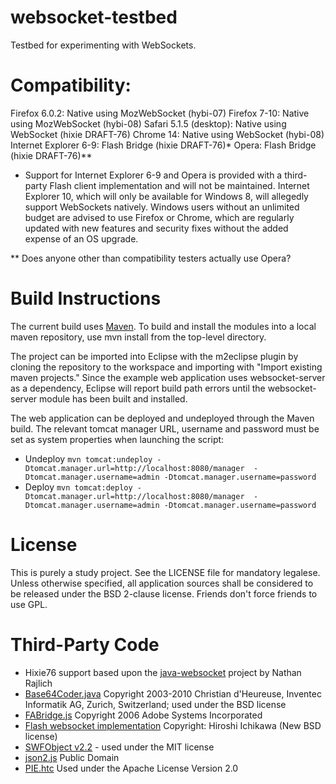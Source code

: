 websocket-testbed
=============

Testbed for experimenting with WebSockets.

Compatibility:
=============
Firefox 6.0.2: Native using MozWebSocket (hybi-07)
Firefox 7-10: Native using MozWebSocket (hybi-08)
Safari 5.1.5 (desktop): Native using WebSocket (hixie DRAFT-76)
Chrome 14: Native using WebSocket (hybi-08)
Internet Explorer 6-9: Flash Bridge (hixie DRAFT-76)*
Opera: Flash Bridge (hixie DRAFT-76)**

 * Support for Internet Explorer 6-9 and Opera is provided with a third-party Flash client
 implementation and will not be maintained.  Internet Explorer 10, which will only be available
 for Windows 8, will allegedly support WebSockets natively.  Windows users without an 
 unlimited budget are advised to use Firefox or Chrome, which are regularly updated with 
 new features and security fixes without the added expense of an OS upgrade.

 ** Does anyone other than compatibility testers actually use Opera?

Build Instructions
=============
The current build uses [Maven](http://maven.apache.org/).  To build and install the modules
into a local maven repository, use mvn install from the top-level directory.

The project can be imported into Eclipse with the m2eclipse plugin by cloning the 
repository to the workspace and importing with "Import existing maven projects."  Since the 
example web application uses websocket-server as a dependency, Eclipse will report build
path errors until the websocket-server module has been built and installed.

The web application can be deployed and undeployed through the Maven build.  The relevant 
tomcat manager URL, username and password must be set as system properties when launching 
the script:
* Undeploy `mvn tomcat:undeploy -Dtomcat.manager.url=http://localhost:8080/manager	-Dtomcat.manager.username=admin -Dtomcat.manager.username=password`
* Deploy `mvn tomcat:deploy -Dtomcat.manager.url=http://localhost:8080/manager	-Dtomcat.manager.username=admin -Dtomcat.manager.username=password`

License
=============
This is purely a study project.  See the LICENSE file for mandatory legalese.  
Unless otherwise specified, all application sources shall be considered to be 
released under the BSD 2-clause license.  Friends don't force friends to use GPL.

Third-Party Code
=============
* Hixie76 support based upon the [java-websocket](https://github.com/TooTallNate/Java-WebSocket) project by Nathan Rajlich 
* [Base64Coder.java](http://www.source-code.biz/base64coder/java/)  Copyright 2003-2010 Christian d'Heureuse, Inventec Informatik AG, Zurich, Switzerland; used under the BSD license
* [FABridge.js](http://opensource.adobe.com/svn/opensource/flex/sdk/trunk/frameworks/javascript/FABridge/) Copyright 2006 Adobe Systems Incorporated
* [Flash websocket implementation](http://gimite.net/en/) Copyright: Hiroshi Ichikawa  (New BSD license)
* [SWFObject v2.2](http://code.google.com/p/swfobject) - used under the MIT license
* [json2.js](http://www.JSON.org/json2.js) Public Domain
* [PIE.htc](http://css3pie.com) Used under the Apache License Version 2.0


